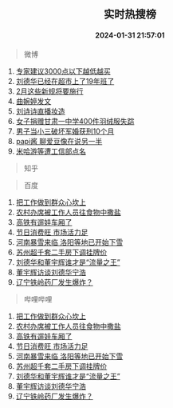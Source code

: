 <div align="center"><h2>实时热搜榜</h2><h4>2024-01-31 21:57:01</h4></div>

> 微博  

1. [专家建议3000点以下越低越买](https://s.weibo.com/weibo?q=%23%E4%B8%93%E5%AE%B6%E5%BB%BA%E8%AE%AE3000%E7%82%B9%E4%BB%A5%E4%B8%8B%E8%B6%8A%E4%BD%8E%E8%B6%8A%E4%B9%B0%23&t=31&band_rank=1&Refer=top)<br />
2. [刘德华已经在超市上了19年班了](https://s.weibo.com/weibo?q=%23%E5%88%98%E5%BE%B7%E5%8D%8E%E5%B7%B2%E7%BB%8F%E5%9C%A8%E8%B6%85%E5%B8%82%E4%B8%8A%E4%BA%8619%E5%B9%B4%E7%8F%AD%E4%BA%86%23&t=31&band_rank=2&Refer=top)<br />
3. [2月这些新规将要施行](https://s.weibo.com/weibo?q=%232%E6%9C%88%E8%BF%99%E4%BA%9B%E6%96%B0%E8%A7%84%E5%B0%86%E8%A6%81%E6%96%BD%E8%A1%8C%23&t=31&band_rank=3&Refer=top)<br />
4. [曲婉婷发文](https://s.weibo.com/weibo?q=%E6%9B%B2%E5%A9%89%E5%A9%B7%E5%8F%91%E6%96%87&t=31&band_rank=4&Refer=top)<br />
5. [刘诗诗直播妆造](https://s.weibo.com/weibo?q=%23%E5%88%98%E8%AF%97%E8%AF%97%E7%9B%B4%E6%92%AD%E5%A6%86%E9%80%A0%23&t=31&band_rank=5&Refer=top)<br />
6. [女子捐赠甘肃一中学400件羽绒服失踪](https://s.weibo.com/weibo?q=%23%E5%A5%B3%E5%AD%90%E6%8D%90%E8%B5%A0%E7%94%98%E8%82%83%E4%B8%80%E4%B8%AD%E5%AD%A6400%E4%BB%B6%E7%BE%BD%E7%BB%92%E6%9C%8D%E5%A4%B1%E8%B8%AA%23&t=31&band_rank=6&Refer=top)<br />
7. [男子当小三破坏军婚获刑10个月](https://s.weibo.com/weibo?q=%23%E7%94%B7%E5%AD%90%E5%BD%93%E5%B0%8F%E4%B8%89%E7%A0%B4%E5%9D%8F%E5%86%9B%E5%A9%9A%E8%8E%B7%E5%88%9110%E4%B8%AA%E6%9C%88%23&t=31&band_rank=7&Refer=top)<br />
8. [papi酱 聊爱豆像在说另一半](https://s.weibo.com/weibo?q=papi%E9%85%B1%20%E8%81%8A%E7%88%B1%E8%B1%86%E5%83%8F%E5%9C%A8%E8%AF%B4%E5%8F%A6%E4%B8%80%E5%8D%8A&t=31&band_rank=8&Refer=top)<br />
9. [米哈游等遭工信部点名](https://s.weibo.com/weibo?q=%23%E7%B1%B3%E5%93%88%E6%B8%B8%E7%AD%89%E9%81%AD%E5%B7%A5%E4%BF%A1%E9%83%A8%E7%82%B9%E5%90%8D%23&t=31&band_rank=9&Refer=top)<br />

> 知乎  


> 百度  

1. [把工作做到群众心坎上](https://www.baidu.com/s?wd=%E6%8A%8A%E5%B7%A5%E4%BD%9C%E5%81%9A%E5%88%B0%E7%BE%A4%E4%BC%97%E5%BF%83%E5%9D%8E%E4%B8%8A&sa=fyb_news&rsv_dl=fyb_news)<br />
2. [农村办席被工作人员往食物中撒盐](https://www.baidu.com/s?wd=%E5%86%9C%E6%9D%91%E5%8A%9E%E5%B8%AD%E8%A2%AB%E5%B7%A5%E4%BD%9C%E4%BA%BA%E5%91%98%E5%BE%80%E9%A3%9F%E7%89%A9%E4%B8%AD%E6%92%92%E7%9B%90&sa=fyb_news&rsv_dl=fyb_news)<br />
3. [高铁有遛娃车厢了](https://www.baidu.com/s?wd=%E9%AB%98%E9%93%81%E6%9C%89%E9%81%9B%E5%A8%83%E8%BD%A6%E5%8E%A2%E4%BA%86&sa=fyb_news&rsv_dl=fyb_news)<br />
4. [节日消费旺 市场活力足](https://www.baidu.com/s?wd=%E8%8A%82%E6%97%A5%E6%B6%88%E8%B4%B9%E6%97%BA+%E5%B8%82%E5%9C%BA%E6%B4%BB%E5%8A%9B%E8%B6%B3&sa=fyb_news&rsv_dl=fyb_news)<br />
5. [河南暴雪来临 洛阳等地已开始下雪](https://www.baidu.com/s?wd=%E6%B2%B3%E5%8D%97%E6%9A%B4%E9%9B%AA%E6%9D%A5%E4%B8%B4+%E6%B4%9B%E9%98%B3%E7%AD%89%E5%9C%B0%E5%B7%B2%E5%BC%80%E5%A7%8B%E4%B8%8B%E9%9B%AA&sa=fyb_news&rsv_dl=fyb_news)<br />
6. [苏州超千套二手房下调挂牌价](https://www.baidu.com/s?wd=%E8%8B%8F%E5%B7%9E%E8%B6%85%E5%8D%83%E5%A5%97%E4%BA%8C%E6%89%8B%E6%88%BF%E4%B8%8B%E8%B0%83%E6%8C%82%E7%89%8C%E4%BB%B7&sa=fyb_news&rsv_dl=fyb_news)<br />
7. [刘德华和董宇辉谁才是“流量之王”](https://www.baidu.com/s?wd=%E5%88%98%E5%BE%B7%E5%8D%8E%E5%92%8C%E8%91%A3%E5%AE%87%E8%BE%89%E8%B0%81%E6%89%8D%E6%98%AF%E2%80%9C%E6%B5%81%E9%87%8F%E4%B9%8B%E7%8E%8B%E2%80%9D&sa=fyb_news&rsv_dl=fyb_news)<br />
8. [董宇辉访谈刘德华宁浩](https://www.baidu.com/s?wd=%E8%91%A3%E5%AE%87%E8%BE%89%E8%AE%BF%E8%B0%88%E5%88%98%E5%BE%B7%E5%8D%8E%E5%AE%81%E6%B5%A9&sa=fyb_news&rsv_dl=fyb_news)<br />
9. [辽宁铁岭药厂发生爆炸？](https://www.baidu.com/s?wd=%E8%BE%BD%E5%AE%81%E9%93%81%E5%B2%AD%E8%8D%AF%E5%8E%82%E5%8F%91%E7%94%9F%E7%88%86%E7%82%B8%EF%BC%9F&sa=fyb_news&rsv_dl=fyb_news)<br />

> 哔哩哔哩  

1. [把工作做到群众心坎上](https://www.baidu.com/s?wd=%E6%8A%8A%E5%B7%A5%E4%BD%9C%E5%81%9A%E5%88%B0%E7%BE%A4%E4%BC%97%E5%BF%83%E5%9D%8E%E4%B8%8A&sa=fyb_news&rsv_dl=fyb_news)<br />
2. [农村办席被工作人员往食物中撒盐](https://www.baidu.com/s?wd=%E5%86%9C%E6%9D%91%E5%8A%9E%E5%B8%AD%E8%A2%AB%E5%B7%A5%E4%BD%9C%E4%BA%BA%E5%91%98%E5%BE%80%E9%A3%9F%E7%89%A9%E4%B8%AD%E6%92%92%E7%9B%90&sa=fyb_news&rsv_dl=fyb_news)<br />
3. [高铁有遛娃车厢了](https://www.baidu.com/s?wd=%E9%AB%98%E9%93%81%E6%9C%89%E9%81%9B%E5%A8%83%E8%BD%A6%E5%8E%A2%E4%BA%86&sa=fyb_news&rsv_dl=fyb_news)<br />
4. [节日消费旺 市场活力足](https://www.baidu.com/s?wd=%E8%8A%82%E6%97%A5%E6%B6%88%E8%B4%B9%E6%97%BA+%E5%B8%82%E5%9C%BA%E6%B4%BB%E5%8A%9B%E8%B6%B3&sa=fyb_news&rsv_dl=fyb_news)<br />
5. [河南暴雪来临 洛阳等地已开始下雪](https://www.baidu.com/s?wd=%E6%B2%B3%E5%8D%97%E6%9A%B4%E9%9B%AA%E6%9D%A5%E4%B8%B4+%E6%B4%9B%E9%98%B3%E7%AD%89%E5%9C%B0%E5%B7%B2%E5%BC%80%E5%A7%8B%E4%B8%8B%E9%9B%AA&sa=fyb_news&rsv_dl=fyb_news)<br />
6. [苏州超千套二手房下调挂牌价](https://www.baidu.com/s?wd=%E8%8B%8F%E5%B7%9E%E8%B6%85%E5%8D%83%E5%A5%97%E4%BA%8C%E6%89%8B%E6%88%BF%E4%B8%8B%E8%B0%83%E6%8C%82%E7%89%8C%E4%BB%B7&sa=fyb_news&rsv_dl=fyb_news)<br />
7. [刘德华和董宇辉谁才是“流量之王”](https://www.baidu.com/s?wd=%E5%88%98%E5%BE%B7%E5%8D%8E%E5%92%8C%E8%91%A3%E5%AE%87%E8%BE%89%E8%B0%81%E6%89%8D%E6%98%AF%E2%80%9C%E6%B5%81%E9%87%8F%E4%B9%8B%E7%8E%8B%E2%80%9D&sa=fyb_news&rsv_dl=fyb_news)<br />
8. [董宇辉访谈刘德华宁浩](https://www.baidu.com/s?wd=%E8%91%A3%E5%AE%87%E8%BE%89%E8%AE%BF%E8%B0%88%E5%88%98%E5%BE%B7%E5%8D%8E%E5%AE%81%E6%B5%A9&sa=fyb_news&rsv_dl=fyb_news)<br />
9. [辽宁铁岭药厂发生爆炸？](https://www.baidu.com/s?wd=%E8%BE%BD%E5%AE%81%E9%93%81%E5%B2%AD%E8%8D%AF%E5%8E%82%E5%8F%91%E7%94%9F%E7%88%86%E7%82%B8%EF%BC%9F&sa=fyb_news&rsv_dl=fyb_news)<br />
